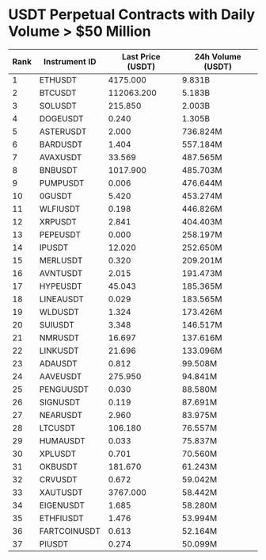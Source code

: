 # USDT Perpetual Contracts with Daily Volume > $50 Million

| Rank | Instrument ID | Last Price (USDT) | 24h Volume (USDT) |
|------|---------------|-------------------|-------------------|
| 1 | ETHUSDT | 4175.000 | 9.831B |
| 2 | BTCUSDT | 112063.200 | 5.183B |
| 3 | SOLUSDT | 215.850 | 2.003B |
| 4 | DOGEUSDT | 0.240 | 1.305B |
| 5 | ASTERUSDT | 2.000 | 736.824M |
| 6 | BARDUSDT | 1.404 | 557.184M |
| 7 | AVAXUSDT | 33.569 | 487.565M |
| 8 | BNBUSDT | 1017.900 | 485.703M |
| 9 | PUMPUSDT | 0.006 | 476.644M |
| 10 | 0GUSDT | 5.420 | 453.274M |
| 11 | WLFIUSDT | 0.198 | 446.826M |
| 12 | XRPUSDT | 2.841 | 404.403M |
| 13 | PEPEUSDT | 0.000 | 258.197M |
| 14 | IPUSDT | 12.020 | 252.650M |
| 15 | MERLUSDT | 0.320 | 209.201M |
| 16 | AVNTUSDT | 2.015 | 191.473M |
| 17 | HYPEUSDT | 45.043 | 185.365M |
| 18 | LINEAUSDT | 0.029 | 183.565M |
| 19 | WLDUSDT | 1.324 | 173.426M |
| 20 | SUIUSDT | 3.348 | 146.517M |
| 21 | NMRUSDT | 16.697 | 137.616M |
| 22 | LINKUSDT | 21.696 | 133.096M |
| 23 | ADAUSDT | 0.812 | 99.508M |
| 24 | AAVEUSDT | 275.950 | 94.841M |
| 25 | PENGUUSDT | 0.030 | 88.580M |
| 26 | SIGNUSDT | 0.119 | 87.691M |
| 27 | NEARUSDT | 2.960 | 83.975M |
| 28 | LTCUSDT | 106.180 | 76.557M |
| 29 | HUMAUSDT | 0.033 | 75.837M |
| 30 | XPLUSDT | 0.701 | 70.560M |
| 31 | OKBUSDT | 181.670 | 61.243M |
| 32 | CRVUSDT | 0.672 | 59.042M |
| 33 | XAUTUSDT | 3767.000 | 58.442M |
| 34 | EIGENUSDT | 1.685 | 58.280M |
| 35 | ETHFIUSDT | 1.476 | 53.994M |
| 36 | FARTCOINUSDT | 0.613 | 52.164M |
| 37 | PIUSDT | 0.274 | 50.099M |
